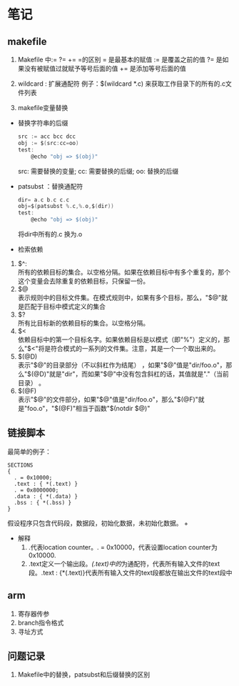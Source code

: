 # 笔记

## makefile
1. Makefile 中:= ?= += =的区别
= 是最基本的赋值
:= 是覆盖之前的值
?= 是如果没有被赋值过就赋予等号后面的值
+= 是添加等号后面的值

2. wildcard : 扩展通配符
例子：$(wildcard *.c) 来获取工作目录下的所有的.c文件列表

3. makefile变量替换
+ 替换字符串的后缀
    ``` c
    src := acc bcc dcc
    obj := $(src:cc=oo)
    test:
        @echo "obj => $(obj)"
    ```
    src: 需要替换的变量; cc: 需要替换的后缀; oo: 替换的后缀

+ patsubst ：替换通配符
    ``` c
    dir= a.c b.c c.c
    obj=$(patsubst %.c,%.o,$(dir))
    test:
        @echo "obj => $(obj)" 
    ```
    将dir中所有的.c 换为.o

+ 检索依赖
1. $^:      
所有的依赖目标的集合。以空格分隔。如果在依赖目标中有多个重复的，那个这个变量会去除重复的依赖目标，只保留一份。      
2. \$@       
表示规则中的目标文件集。在模式规则中，如果有多个目标，那么，"$@"就是匹配于目标中模式定义的集合
3. $?       
所有比目标新的依赖目标的集合。以空格分隔。
4. \$<  
依赖目标中的第一个目标名字。如果依赖目标是以模式（即"%"）定义的，那么"$<"将是符合模式的一系列的文件集。注意，其是一个一个取出来的。
5. \$\(\@D)    
表示"$@"的目录部分（不以斜杠作为结尾） ，如果"$@"值是"dir/foo.o"，那么"$(@D)"就是"dir"，而如果"$@"中没有包含斜杠的话，其值就是"."（当前目录） 。
6. \$(@F)    
表示"$@"的文件部分，如果"$@"值是"dir/foo.o"，那么"$(@F)"就是"foo.o"，"$(@F)"相当于函数"$(notdir $@)"

## 链接脚本
最简单的例子：
``` 
SECTIONS
{
  . = 0x10000;
  .text : { *(.text) }
  . = 0x8000000;
  .data : { *(.data) }
  .bss : { *(.bss) }
}
```
假设程序只包含代码段，数据段，初始化数据，未初始化数据。
+     
+ 解释  
    1. .代表location counter。. = 0x10000，代表设置location counter为0x10000.
    2. .text定义一个输出段。*(.text)中的*为通配符，代表所有输入文件的text段。.text : {*(.text)}代表所有输入文件的text段都放在输出文件的text段中

## arm
1. 寄存器传参
2. branch指令格式
3. 寻址方式

## 问题记录
1. Makefile中的替换，patsubst和后缀替换的区别